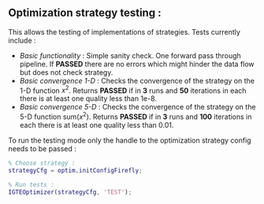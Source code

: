 ## Optimization strategy testing :
This allows the testing of implementations of strategies. Tests currently include : 
- *Basic functionality* : Simple sanity check. One forward pass through pipeline. If **PASSED** there are no errors which might hinder the data flow but does not check strategy.
- *Basic convergence 1-D* : Checks the convergence of the strategy on the 1-D function $`x^2`$. Returns **PASSED** if in **3** runs and **50** iterations in each there is at least one quality less than 1e-8.
- *Basic convergence 5-D* : Checks the convergence of the strategy on the 5-D function sum($`x^2`$). Returns **PASSED** if in **3** runs and **100** iterations in each there is at least one quality less than 0.01.

To run the testing mode only the handle to the optimization strategy config needs to be passed : 
```matlab
% Choose strategy : 
strategyCfg = optim.initConfigFirefly;

% Run tests : 
IGTEOptimizer(strategyCfg, 'TEST');
```